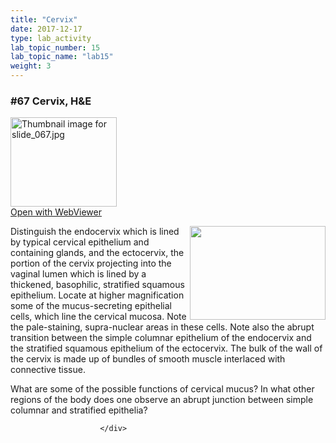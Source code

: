 ```yaml
---
title: "Cervix"
date: 2017-12-17
type: lab_activity
lab_topic_number: 15
lab_topic_name: "lab15"
weight: 3
---
```

<div class="entrybody">
						<h3>#67 Cervix, <span class="caps">H&amp;E</span></h3>

<div class="thumbnail"> <a href="http://virtualslides.cumc.columbia.edu/67.svs/view.apml?" target="_blank"><img alt="Thumbnail image for slide_067.jpg" src="/assets/images/slide_067-thumb-170x143-1548.jpg" width="170" height="143" class="mt-image-left"></a><br><a href="http://virtualslides.cumc.columbia.edu/67.svs/view.apml?" target="_blank">Open with WebViewer</a> </div>

<p><img src="/assets/images/67%20cervix.jpg" style="width:217px; height:150px; float:right;">Distinguish the endocervix which is lined by typical cervical epithelium and containing glands, and the ectocervix, the portion of the cervix projecting into the vaginal lumen which is lined by a thickened, basophilic, stratified squamous epithelium. Locate at higher magnification some of the mucus-secreting epithelial cells, which line the cervical mucosa.  Note the pale-staining, supra-nuclear areas in these cells. Note also the abrupt transition between the simple columnar epithelium of the endocervix and the stratified squamous epithelium of the ectocervix.  The bulk of the wall of the cervix is made up of bundles of smooth muscle interlaced with connective tissue.</p>

<p>What are some of the possible functions of cervical mucus? In what other regions of the body does one observe an abrupt junction between simple columnar and stratified epithelia?</p>
						
						
						</div>
